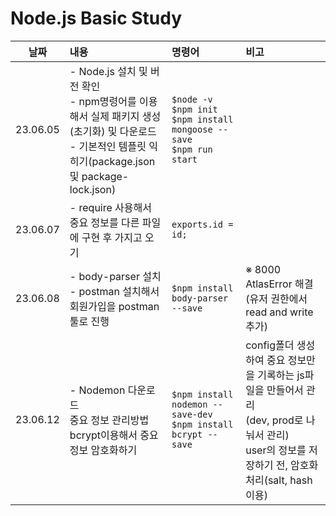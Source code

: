 # Node.js Basic Study

|날짜|내용|명령어|비고|
|:---:|:---|:---|:---|
|23.06.05|- Node.js 설치 및 버전 확인 <br>- npm명령어를 이용해서 실제 패키지 생성(초기화) 및 다운로드 <br>- 기본적인 템플릿 익히기(package.json 및 package-lock.json)|```$node -v``` <br>```$npm init``` <br>```$npm install mongoose --save``` <br>```$npm run start```| |
|23.06.07|- require 사용해서 중요 정보를 다른 파일에 구현 후 가지고 오기|```exports.id = id;```|
|23.06.08|- body-parser 설치 <br>- postman 설치해서 회원가입을 postman 툴로 진행|```$npm install body-parser --save```|※ 8000 AtlasError 해결(유저 권한에서 read and write 추가)|
|23.06.12|- Nodemon 다운로드 <br>중요 정보 관리방법 <br>bcrypt이용해서 중요 정보 암호화하기|```$npm install nodemon --save-dev``` <br> ```$npm install bcrypt --save``` <br>|config폴더 생성하여 중요 정보만을 기록하는 js파일을 만들어서 관리 <br>(dev, prod로 나눠서 관리) <br>user의 정보를 저장하기 전, 암호화 처리(salt, hash 이용)|